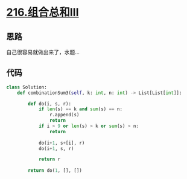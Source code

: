 # [216.组合总和III](https://leetcode-cn.com/problems/combination-sum-iii/)

## 思路
自己很容易就做出来了，水题...

## 代码
```python
class Solution:
    def combinationSum3(self, k: int, n: int) -> List[List[int]]:

        def do(i, s, r):
            if len(s) == k and sum(s) == n:
                r.append(s)
                return
            if i > 9 or len(s) > k or sum(s) > n:
                return
            
            do(i+1, s+[i], r)
            do(i+1, s, r)

            return r
        
        return do(1, [], [])
```